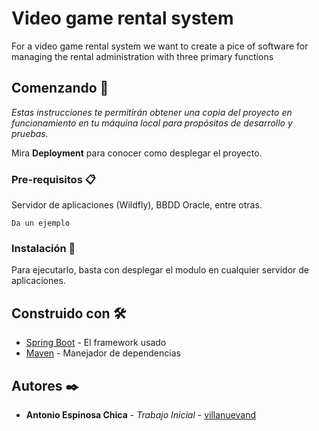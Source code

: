 # Video game rental system

For a video game rental system we want to create a pice of software for managing the rental administration with three primary functions

## Comenzando 🚀

_Estas instrucciones te permitirán obtener una copia del proyecto en funcionamiento en tu máquina local para propósitos de desarrollo y pruebas._

Mira **Deployment** para conocer como desplegar el proyecto.


### Pre-requisitos 📋

Servidor de aplicaciones (Wildfly), BBDD Oracle, entre otras.

```
Da un ejemplo
```

### Instalación 🔧

Para ejecutarlo, basta con desplegar el modulo en cualquier servidor de aplicaciones.


## Construido con 🛠️

* [Spring Boot](https://spring.io/projects/spring-boot) - El framework usado
* [Maven](https://maven.apache.org/) - Manejador de dependencias

## Autores ✒️

* **Antonio Espinosa Chica** - *Trabajo Inicial* - [villanuevand](https://github.com/villanuevand)